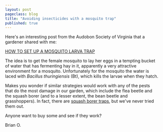 ```yaml
---
layout: post
pageclass: blog
title: "Avoiding insecticides with a mosquito trap"
published: true
---
```

Here's an interesting post from the Audobon Society of Virginia that a gardener shared with me:

[HOW TO SET UP A MOSQUITO LARVA TRAP](https://www.audubonva.org/news/how-to-set-up-a-mosquito-larva-trap)

The idea is to get the female mosquito to lay her eggs in a tempting bucket of water
that has fermenting hay in it, apparently a very attractive environment for a mosquito.
Unfortunately for the mosquito the water is laced with *Bacillus thuringiensis* (Bt), which
kills the larvae when they hatch.

Makes you wonder if similar strategies would work with any of the pests that do the most damage
in our garden, which include the flea beetle and the squash borer (and to a lesser extent, the
bean beetle and grasshoppers). In fact, there are [squash borer traps](https://www.arbico-organics.com/product/squash-vine-borer-trap-lure/squash-vine-borers), but we've never tried them out.

Anyone want to buy some and see if they work?

Brian O.
